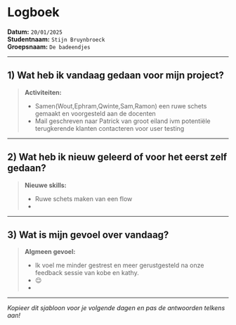 # Logboek

**Datum:** `20/01/2025`  
**Studentnaam:** `Stijn Bruynbroeck`  
**Groepsnaam:** `De badeendjes`

---

## 1) Wat heb ik vandaag gedaan voor mijn project?

> **Activiteiten:**
>
> - Samen(Wout,Ephram,Qwinte,Sam,Ramon) een ruwe schets gemaakt en voorgesteld aan de docenten
> - Mail geschreven naar Patrick van groot eiland ivm potentiële terugkerende klanten contacteren voor user testing

---

## 2) Wat heb ik nieuw geleerd of voor het eerst zelf gedaan?

> **Nieuwe skills:**
>
> - Ruwe schets maken van een flow
> -

---

## 3) Wat is mijn gevoel over vandaag?

> **Algmeen gevoel:**
>
> - Ik voel me minder gestrest en meer gerustgesteld na onze feedback sessie van kobe en kathy.
> - 😌
> -

---

_Kopieer dit sjabloon voor je volgende dagen en pas de antwoorden telkens aan!_
